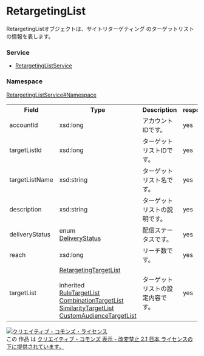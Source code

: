 # RetargetingList
RetargetingListオブジェクトは、サイトリターゲティング のターゲットリストの情報を表します。
### Service
+ [RetargetingListService](../../services/RetargetingListService.md)

### Namespace
[RetargetingListService#Namespace](../../services/RetargetingListService.md#namespace)

<table>
 <tr>
  <th>Field</th>
  <th>Type</th>
  <th>Description</th>
  <th>response</th>
  <th>add</th>
  <th>set</th>
  <th>remove</th>
 </tr>
 <tr>
  <td>accountId</td>
  <td>xsd:long</td>
  <td>アカウントIDです。</td>
  <td>yes</td>
  <td>Ignore</td>
  <td>Ignore</td>
  <td>Ignore</td>
 </tr>
  <tr>
  <td>targetListId</td>
  <td>xsd:long</td>
  <td>ターゲットリストIDです。</td>
  <td>yes</td>
  <td>Ignore</td>
  <td>Requirement<br>NonUpdatable</td>
  <td>Requirement<br>NonUpdatable</td>
 </tr>
  <tr>
  <td>targetListName</td>
  <td>xsd:string</td>
  <td>ターゲットリスト名です。</td>
  <td>yes</td>
  <td>Requirement</td>
  <td>Optional<br>Updatable</td>
  <td>Ignore</td>
 </tr>
  <tr>
  <td>description</td>
  <td>xsd:string</td>
  <td>ターゲットリストの説明です。</td>
  <td>yes</td>
  <td>Optional</td>
  <td>Optional<br>Updatable</td>
  <td>Ignore</td>
 </tr>
 <tr>
  <td>deliveryStatus</td>
  <td>enum<br><a href="./DeliveryStatus.md">DeliveryStatus</a></td>
  <td>配信ステータスです。</td>
  <td>yes</td>
  <td>Ignore</td>
  <td>Ignore</td>
  <td>Ignore</td>
 </tr>
  <tr>
  <td>reach</td>
  <td>xsd:long</td>
  <td>リーチ数です。</td>
  <td>yes</td>
  <td>Ignore</td>
  <td>Ignore</td>
  <td>Ignore</td>
 </tr>
 <tr>
  <td>targetList</td>
  <td><a href="./RetargetingTargetList.md">RetargetingTargetList</a><br><br>inherited<br>
  <a href="./RuleTargetList.md">RuleTargetList</a><br>
  <a href="./CombinationTargetList.md">CombinationTargetList</a><br>
 <a href="./SimilarityTargetList.md">SimilarityTargetList</a><br>
 <a href="./CustomAudienceTargetList.md">CustomAudienceTargetList</a></td>
  <td>ターゲットリストの設定内容です。</td>
  <td>yes</td>
  <td>Requirement</td>
  <td>Requirement</td>
  <td>Ignore</td>
 </tr>
</table>


<a rel="license" href="http://creativecommons.org/licenses/by-nd/2.1/jp/"><img alt="クリエイティブ・コモンズ・ライセンス" style="border-width:0" src="https://i.creativecommons.org/l/by-nd/2.1/jp/88x31.png" /></a><br />この 作品 は <a rel="license" href="http://creativecommons.org/licenses/by-nd/2.1/jp/">クリエイティブ・コモンズ 表示 - 改変禁止 2.1 日本 ライセンスの下に提供されています。</a>
